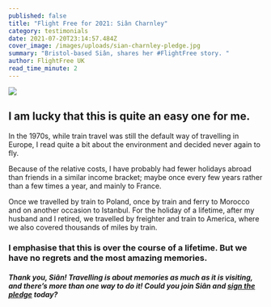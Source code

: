 ```yaml
---
published: false
title: "Flight Free for 2021: Siân Charnley"
category: testimonials
date: 2021-07-20T23:14:57.484Z
cover_image: /images/uploads/sian-charnley-pledge.jpg
summary: "Bristol-based Siân, shares her #FlightFree story. "
author: FlightFree UK
read_time_minute: 2
---
```

![](/images/uploads/sian-charnley-quote.jpg)

## I am lucky that this is quite an easy one for me.

In the 1970s, while train travel was still the default way of travelling in Europe, I read quite a bit about the environment and decided never again to fly.

Because of the relative costs, I have probably had fewer holidays abroad than friends in a similar income bracket; maybe once every few years rather than a few times a year, and mainly to France. 

Once we travelled by train to Poland, once by train and ferry to Morocco and on another occasion to Istanbul. For the holiday of a lifetime, after my husband and I retired, we travelled by freighter and train to America, where we also covered thousands of miles by train. 

### I emphasise that this is over the course of a lifetime. But we have no regrets and the most amazing memories.

#### *Thank you, Siân! Travelling is about memories as much as it is visiting, and there’s more than one way to do it! Could you join Siân and [sign the pledge](/take_action/) today?*